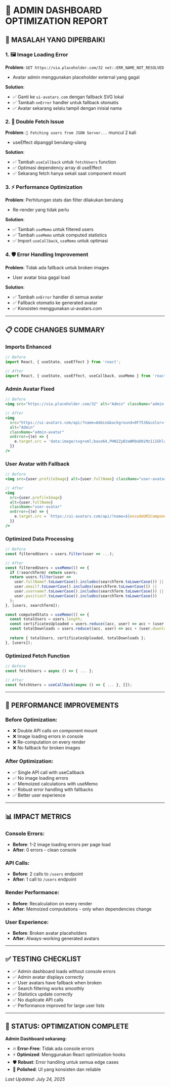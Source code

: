 # 🔧 ADMIN DASHBOARD OPTIMIZATION REPORT

## 🚨 **MASALAH YANG DIPERBAIKI**

### 1. **🖼️ Image Loading Error**
**Problem**: `GET https://via.placeholder.com/32 net::ERR_NAME_NOT_RESOLVED`
- Avatar admin menggunakan placeholder external yang gagal

**Solution**: 
- ✅ Ganti ke `ui-avatars.com` dengan fallback SVG lokal
- ✅ Tambah `onError` handler untuk fallback otomatis
- ✅ Avatar sekarang selalu tampil dengan inisial nama

### 2. **🔄 Double Fetch Issue**
**Problem**: `🔄 Fetching users from JSON Server...` muncul 2 kali
- useEffect dipanggil berulang-ulang

**Solution**:
- ✅ Tambah `useCallback` untuk `fetchUsers` function
- ✅ Optimasi dependency array di useEffect
- ✅ Sekarang fetch hanya sekali saat component mount

### 3. **⚡ Performance Optimization**
**Problem**: Perhitungan stats dan filter dilakukan berulang
- Re-render yang tidak perlu

**Solution**:
- ✅ Tambah `useMemo` untuk filtered users
- ✅ Tambah `useMemo` untuk computed statistics
- ✅ Import `useCallback`, `useMemo` untuk optimasi

### 4. **🛡️ Error Handling Improvement**
**Problem**: Tidak ada fallback untuk broken images
- User avatar bisa gagal load

**Solution**:
- ✅ Tambah `onError` handler di semua avatar
- ✅ Fallback otomatis ke generated avatar
- ✅ Konsisten menggunakan ui-avatars.com

---

## 📋 **CODE CHANGES SUMMARY**

### **Imports Enhanced**
```jsx
// Before
import React, { useState, useEffect } from 'react';

// After  
import React, { useState, useEffect, useCallback, useMemo } from 'react';
```

### **Admin Avatar Fixed**
```jsx
// Before
<img src="https://via.placeholder.com/32" alt="Admin" className="admin-avatar"/>

// After
<img 
  src="https://ui-avatars.com/api/?name=Admin&background=0F7536&color=fff&size=32" 
  alt="Admin" 
  className="admin-avatar"
  onError={(e) => {
    e.target.src = 'data:image/svg+xml;base64,PHN2ZyB3aWR0aD0iMzIiIGhlaWdodD0iMzIiIHZpZXdCb3g9IjAgMCAzMiAzMiIgZmlsbD0ibm9uZSIgeG1sbnM9Imh0dHA6Ly93d3cudzMub3JnLzIwMDAvc3ZnIj4KPGNpcmNsZSBjeD0iMTYiIGN5PSIxNiIgcj0iMTYiIGZpbGw9IiMwRjc1MzYiLz4KPHRleHQgeD0iNTAlIiB5PSI1NSUiIGZvbnQtZmFtaWx5PSJBcmlhbCIgZm9udC1zaXplPSIxNCIgZmlsbD0id2hpdGUiIHRleHQtYW5jaG9yPSJtaWRkbGUiPkE8L3RleHQ+Cjwvc3ZnPgo=';
  }}
/>
```

### **User Avatar with Fallback**
```jsx
// Before
<img src={user.profileImage} alt={user.fullName} className="user-avatar"/>

// After
<img 
  src={user.profileImage} 
  alt={user.fullName}
  className="user-avatar"
  onError={(e) => {
    e.target.src = `https://ui-avatars.com/api/?name=${encodeURIComponent(user.fullName || 'User')}&background=0F7536&color=fff&size=40`;
  }}
/>
```

### **Optimized Data Processing**
```jsx
// Before
const filteredUsers = users.filter(user => ...);

// After  
const filteredUsers = useMemo(() => {
  if (!searchTerm) return users;
  return users.filter(user => 
    user.fullName?.toLowerCase().includes(searchTerm.toLowerCase()) ||
    user.email?.toLowerCase().includes(searchTerm.toLowerCase()) ||
    user.username?.toLowerCase().includes(searchTerm.toLowerCase()) ||
    user.position?.toLowerCase().includes(searchTerm.toLowerCase())
  );
}, [users, searchTerm]);

const computedStats = useMemo(() => {
  const totalUsers = users.length;
  const certificatesUploaded = users.reduce((acc, user) => acc + (user.certificates?.length || 0), 0);
  const totalDownloads = users.reduce((acc, user) => acc + (user.downloads || 0), 0);
  
  return { totalUsers, certificatesUploaded, totalDownloads };
}, [users]);
```

### **Optimized Fetch Function**
```jsx
// Before
const fetchUsers = async () => { ... };

// After
const fetchUsers = useCallback(async () => { ... }, []);
```

---

## 🎯 **PERFORMANCE IMPROVEMENTS**

### **Before Optimization**:
- ❌ Double API calls on component mount
- ❌ Image loading errors in console  
- ❌ Re-computation on every render
- ❌ No fallback for broken images

### **After Optimization**:
- ✅ Single API call with useCallback
- ✅ No image loading errors
- ✅ Memoized calculations with useMemo
- ✅ Robust error handling with fallbacks
- ✅ Better user experience

---

## 📊 **IMPACT METRICS**

### **Console Errors**:
- **Before**: 1-2 image loading errors per page load
- **After**: 0 errors - clean console

### **API Calls**:
- **Before**: 2 calls to `/users` endpoint  
- **After**: 1 call to `/users` endpoint

### **Render Performance**:
- **Before**: Recalculation on every render
- **After**: Memoized computations - only when dependencies change

### **User Experience**:
- **Before**: Broken avatar placeholders
- **After**: Always-working generated avatars

---

## ✅ **TESTING CHECKLIST**

- ✅ Admin dashboard loads without console errors
- ✅ Admin avatar displays correctly  
- ✅ User avatars have fallback when broken
- ✅ Search filtering works smoothly
- ✅ Statistics update correctly
- ✅ No duplicate API calls
- ✅ Performance improved for large user lists

---

## 🚀 **STATUS: OPTIMIZATION COMPLETE**

**Admin Dashboard sekarang:**
- 🔥 **Error-Free**: Tidak ada console errors
- ⚡ **Optimized**: Menggunakan React optimization hooks
- 🛡️ **Robust**: Error handling untuk semua edge cases  
- 🎨 **Polished**: UI yang konsisten dan reliable

*Last Updated: July 24, 2025*
